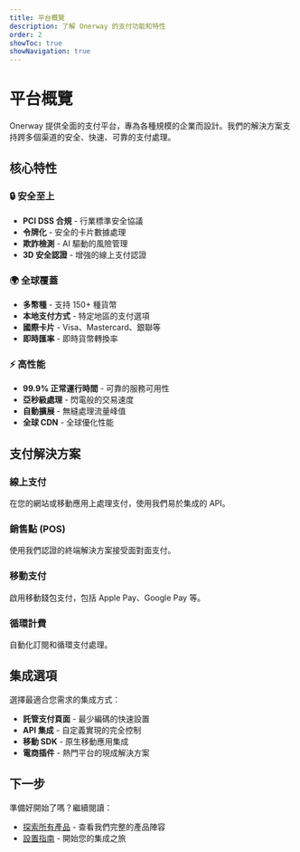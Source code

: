 ```yaml
---
title: 平台概覽
description: 了解 Onerway 的支付功能和特性
order: 2
showToc: true
showNavigation: true
---
```


# 平台概覽

Onerway 提供全面的支付平台，專為各種規模的企業而設計。我們的解決方案支持跨多個渠道的安全、快速、可靠的支付處理。

## 核心特性

### 🔒 安全至上

- **PCI DSS 合規** - 行業標準安全協議
- **令牌化** - 安全的卡片數據處理
- **欺詐檢測** - AI 驅動的風險管理
- **3D 安全認證** - 增強的線上支付認證

### 🌍 全球覆蓋

- **多幣種** - 支持 150+ 種貨幣
- **本地支付方式** - 特定地區的支付選項
- **國際卡片** - Visa、Mastercard、銀聯等
- **即時匯率** - 即時貨幣轉換率

### ⚡ 高性能

- **99.9% 正常運行時間** - 可靠的服務可用性
- **亞秒級處理** - 閃電般的交易速度
- **自動擴展** - 無縫處理流量峰值
- **全球 CDN** - 全球優化性能

## 支付解決方案

### 線上支付

在您的網站或移動應用上處理支付，使用我們易於集成的 API。

### 銷售點 (POS)

使用我們認證的終端解決方案接受面對面支付。

### 移動支付

啟用移動錢包支付，包括 Apple Pay、Google Pay 等。

### 循環計費

自動化訂閱和循環支付處理。

## 集成選項

選擇最適合您需求的集成方式：

- **託管支付頁面** - 最少編碼的快速設置
- **API 集成** - 自定義實現的完全控制
- **移動 SDK** - 原生移動應用集成
- **電商插件** - 熱門平台的現成解決方案

## 下一步

準備好開始了嗎？繼續閱讀：

- [探索所有產品](./3.explore-all-products) - 查看我們完整的產品陣容
- [設置指南](./set-up/) - 開始您的集成之旅
